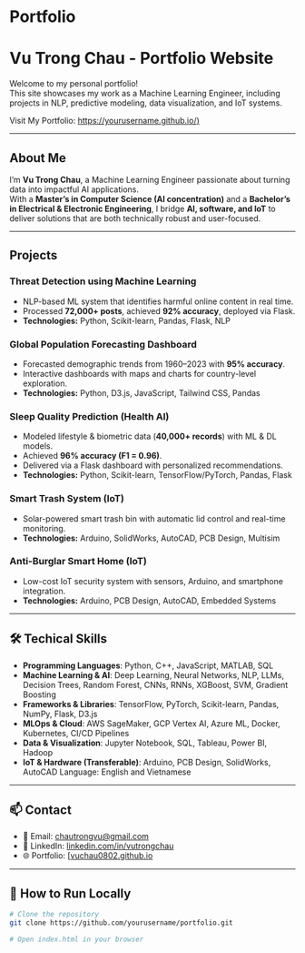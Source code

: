 # Portfolio
# Vu Trong Chau - Portfolio Website

Welcome to my personal portfolio!  
This site showcases my work as a Machine Learning Engineer, including projects in NLP, predictive modeling, data visualization, and IoT systems.  

Visit My Portfolio: [https://yourusername.github.io/)](https://vuchau0802.github.io/Portfolio/)  

---

## About Me
I’m **Vu Trong Chau**, a Machine Learning Engineer passionate about turning data into impactful AI applications.  
With a **Master’s in Computer Science (AI concentration)** and a **Bachelor’s in Electrical & Electronic Engineering**, I bridge **AI, software, and IoT** to deliver solutions that are both technically robust and user-focused.  

---

## Projects

### Threat Detection using Machine Learning
- NLP-based ML system that identifies harmful online content in real time.  
- Processed **72,000+ posts**, achieved **92% accuracy**, deployed via Flask.  
- **Technologies:** Python, Scikit-learn, Pandas, Flask, NLP  

### Global Population Forecasting Dashboard
- Forecasted demographic trends from 1960–2023 with **95% accuracy**.  
- Interactive dashboards with maps and charts for country-level exploration.  
- **Technologies:** Python, D3.js, JavaScript, Tailwind CSS, Pandas  

### Sleep Quality Prediction (Health AI)
- Modeled lifestyle & biometric data (**40,000+ records**) with ML & DL models.  
- Achieved **96% accuracy (F1 = 0.96)**.  
- Delivered via a Flask dashboard with personalized recommendations.  
- **Technologies:** Python, Scikit-learn, TensorFlow/PyTorch, Pandas, Flask  

### Smart Trash System (IoT)
- Solar-powered smart trash bin with automatic lid control and real-time monitoring.  
- **Technologies:** Arduino, SolidWorks, AutoCAD, PCB Design, Multisim  

### Anti-Burglar Smart Home (IoT)
- Low-cost IoT security system with sensors, Arduino, and smartphone integration.  
- **Technologies:** Arduino, PCB Design, AutoCAD, Embedded Systems  

---

## 🛠️ Techical Skills
- **Programming Languages**: Python, C++, JavaScript, MATLAB, SQL
- **Machine Learning & AI**: Deep Learning, Neural Networks, NLP, LLMs, Decision Trees, Random Forest, CNNs, RNNs, XGBoost,
SVM, Gradient Boosting
- **Frameworks & Libraries**: TensorFlow, PyTorch, Scikit-learn, Pandas, NumPy, Flask, D3.js
- **MLOps & Cloud**: AWS SageMaker, GCP Vertex AI, Azure ML, Docker, Kubernetes, CI/CD Pipelines
- **Data & Visualization**: Jupyter Notebook, SQL, Tableau, Power BI, Hadoop
- **IoT & Hardware (Transferable)**: Arduino, PCB Design, SolidWorks, AutoCAD
Language: English and Vietnamese

---

## 📫 Contact
- 📧 Email: [chautrongvu@gmail.com](mailto:chautrongvu@gmail.com)  
- 🔗 LinkedIn: [linkedin.com/in/vutrongchau](https://linkedin.com/in/vutrongchau)  
- 🌐 Portfolio: [[vuchau0802.github.io](https://vuchau0802.github.io/Portfolio/)

---

## 📌 How to Run Locally
```bash
# Clone the repository
git clone https://github.com/yourusername/portfolio.git

# Open index.html in your browser
